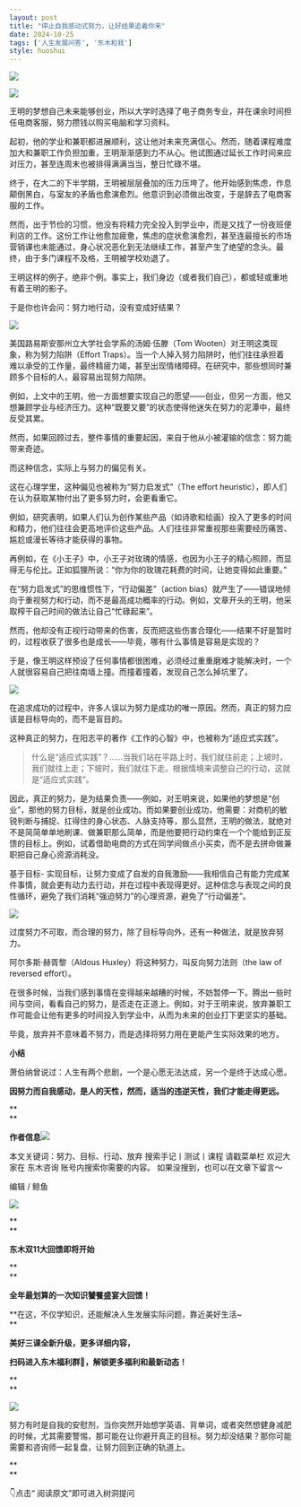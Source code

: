 ```yaml
---
layout: post
title: "停止自我感动式努力，让好结果追着你来"
date: 2024-10-25
tags: ['人生发展问答', '东木和我']
style: huoshui
---
```


![](/assets/post_images/2024-10-25-17319182396910.9064675292431459.jpeg)



![](/assets/post_images/2024-10-25-17319182395150.12686598267783022.jpeg)

王明的梦想自己未来能够创业，所以大学时选择了电子商务专业，并在课余时间担任电商客服，努力攒钱以购买电脑和学习资料。

  

起初，他的学业和兼职都进展顺利，这让他对未来充满信心。然而，随着课程难度加大和兼职工作负担加重，王明渐渐感到力不从心。他试图通过延长工作时间来应对压力，甚至连周末也被排得满满当当，整日忙碌不堪。

  

终于，在大二的下半学期，王明被层层叠加的压力压垮了。他开始感到焦虑，作息颠倒黑白，与室友的矛盾也愈演愈烈。他意识到必须做出改变，于是辞去了电商客服的工作。

  

然而，出于节俭的习惯，他没有将精力完全投入到学业中，而是又找了一份夜班便利店的工作。这份工作让他愈加疲惫，焦虑的症状愈演愈烈，甚至连最擅长的市场营销课也未能通过，身心状况恶化到无法继续工作，甚至产生了绝望的念头。最终，由于多门课程不及格，王明被学校劝退了。

  

王明这样的例子，绝非个例。事实上，我们身边（或者我们自己），都或轻或重地有着王明的影子。

  

于是你也许会问：努力地行动，没有变成好结果？

  

![](/assets/post_images/2024-10-25-17319182396330.6385341510902061.jpeg)

美国路易斯安那州立大学社会学系的汤姆·伍滕（Tom Wooten）对王明这类现象，称为努力陷阱（Effort
Traps）。当一个人掉入努力陷阱时，他们往往承担着难以承受的工作量，最终精疲力竭，甚至出现情绪障碍。在研究中，那些想同时兼顾多个目标的人，最容易出现努力陷阱。

  

例如，上文中的王明，他一方面想要实现自己的愿望——创业，但另一方面，他又想兼顾学业与经济压力。这种“既要又要”的状态使得他迷失在努力的泥潭中，最终反受其累。

  

然而，如果回顾过去，整件事情的重要起因，来自于他从小被灌输的信念：努力能带来奇迹。

  

而这种信念，实际上与努力的偏见有关。

  

这在心理学里，这种偏见也被称为“努力启发式”（The effort heuristic），即人们在认为获取某物付出了更多努力时，会更看重它。

  

例如，研究表明，如果人们认为创作某些产品（如诗歌和绘画）投入了更多的时间和精力，他们往往会更高地评价这些产品。人们往往非常重视那些需要经历痛苦、尴尬或漫长等待才能获得的事物。

  

再例如，在《小王子》中，小王子对玫瑰的情感，也因为小王子的精心照顾，而显得无与伦比。正如狐狸所说：“你为你的玫瑰花耗费的时间，让她变得如此重要。”

  

在“努力启发式”的思维惯性下，“行动偏差”（action
bias）就产生了——错误地倾向于重视努力和行动，而不是最高成功概率的行动。例如，文章开头的王明，他采取榨干自己时间的做法让自己“忙碌起来”。

  

然而，他却没有正视行动带来的伤害，反而把这些伤害合理化——结果不好是暂时的，过程收获了很多也是成长——毕竟，哪有什么事情是容易是实现的？

  

于是，像王明这样预设了任何事情都很困难，必须经过重重磨难才能解决时，一个人就很容易自己把往南墙上撞。而撞着撞着，发现自己怎么掉坑里了。

![](/assets/post_images/2024-10-25-17319182397200.6981270284176062.png)

在追求成功的过程中，许多人误以为努力是成功的唯一原因。然而，真正的努力应该是目标导向的，而不是盲目的。

  

这种真正的努力，在阳志平的著作《工作的心智》中，也被称为“适应式实践”。

  

> 什么是“适应式实践”？……当我们站在平路上时，我们就往前走；上坡时，我们就往上走；下坡时，我们就往下走。根据情境来调整自己的行动，这就是“适应式实践”。

因此，真正的努力，是为结果负责——例如，对王明来说，如果他的梦想是“创业”，那他的努力目标，就是创业成功。而如果要创业成功，他需要：对商机的敏锐判断与捕捉、扛得住的身心状态、人脉支持等，那么显然，王明的做法，就绝对不是简简单单地刷课、做兼职那么简单，而是他要把行动约束在一个个能给到正反馈的目标上。例如，试着借助电商的方式在同学间做点小买卖，而不是去拼命做兼职把自己身心资源消耗没。

  

基于目标-
实现目标，让努力变成了自发的自我激励——我相信自己有能力完成某件事情，就会更有动力去行动，并在过程中表现得更好。这种信念与表现之间的良性循环，避免了我们消耗“强迫努力”的心理资源，避免了“行动偏差”。

  

![](/assets/post_images/2024-10-25-17319182395680.6107122303413604.png)

过度努力不可取，而合理的努力，除了目标导向外，还有一种做法，就是放弃努力。

  

阿尔多斯·赫胥黎（Aldous Huxley）将这种努力，叫反向努力法则（the law of reversed effort）。

  

在很多时候，当我们感到事情在变得越来越糟的时候，不妨暂停一下。腾出一些时间与空间，看看自己的努力，是否走在正道上。例如，对于王明来说，放弃兼职工作可能会让他有更多的时间投入到学业中，从而为未来的创业打下更坚实的基础。

  

毕竟，放弃并不意味着不努力，而是选择将努力用在更能产生实际效果的地方。

  

  

**小结**

  

萧伯纳曾说过：人生有两个悲剧，一个是心愿无法达成，另一个是终于达成心愿。

  

**因努力而自我感动，是人的天性，然而，适当的违逆天性，我们才能走得更远。**

**  
**

**作者信息**![](/assets/post_images/2024-10-25-17319182394910.9362159999902397.png)

本文关键词：努力、目标、行动、放弃 搜索手记丨测试丨课程 请戳菜单栏 欢迎大家在 东木咨询 账号内搜索你需要的内容。 如果没搜到，也可以在文章下留言～

  

编辑 / 鲸鱼

![](/assets/post_images/2024-10-25-17319182394930.1898229122511721.webp)

**  
**



**东木双11大回馈即将开始**

**  
**

**全年最划算的一次知识饕餮盛宴大回馈！**

**在这，不仅学知识，还能解决人生发展实际问题，靠近美好生活~  
**

**美好三课全新升级，更多详细内容，**

**扫码进入东木福利群🎁，解锁更多福利和最新动态！**

**  
**

![](/assets/post_images/2024-10-25-17319182395670.45754483174718374.png)

努力有时是自我的安慰剂，当你突然开始想学英语、背单词，或者突然想健身减肥的时候，尤其需要警惕，那可能在让你避开真正的目标。努力却没结果？那你可能需要和咨询师一起复盘，让努力回到正确的轨道上。

**  
**

👇点击“ 阅读原文”即可进入树洞提问
